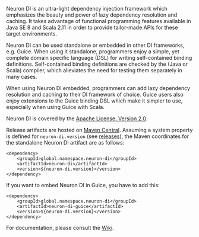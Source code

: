 Neuron DI is an ultra-light dependency injection framework which emphasizes
the beauty and power of lazy dependency resolution and caching.
It takes advantage of functional programming features available in Java SE 8 and 
Scala 2.11 in order to provide tailor-made APIs for these target environments. 

Neuron DI can be used standalone or embedded in other DI frameworks, e.g. 
Guice.
When using it standalone, programmers enjoy a simple, yet complete domain
specific language (DSL) for writing self-contained binding definitions.
Self-contained binding definitions are checked by the (Java or Scala) compiler, 
which alleviates the need for testing them separately in many cases. 

When using Neuron DI embedded, programmers can add lazy dependency resolution 
and caching to their DI framework of choice.
Guice users also enjoy extensions to the Guice binding DSL which make it simpler 
to use, especially when using Guice with Scala.

Neuron DI is covered by the [Apache License, Version 2.0].

Release artifacts are hosted on [Maven Central](https://search.maven.org/#search%7Cga%7C1%7Cg%3A%22global.namespace.neuron-di%22). 
Assuming a system property is defined for `neuron-di.version` (see [releases]), 
the Maven coordinates for the standalone Neuron DI artifact are as follows:

    <dependency>
        <groupId>global.namespace.neuron-di</groupId>
        <artifactId>neuron-di</artifactId>
        <version>${neuron-di.version}</version>
    </dependency>

If you want to embed Neuron DI in Guice, you have to add this:

    <dependency>
        <groupId>global.namespace.neuron-di</groupId>
        <artifactId>neuron-di-guice</artifactId>
        <version>${neuron-di.version}</version>
    </dependency>

For documentation, please consult the [Wiki].

[Apache License, Version 2.0]: https://www.apache.org/licenses/LICENSE-2.0
[Releases]: https://github.com/christian-schlichtherle/neuron-di/releases
[Wiki]: https://github.com/christian-schlichtherle/neuron-di/wiki
